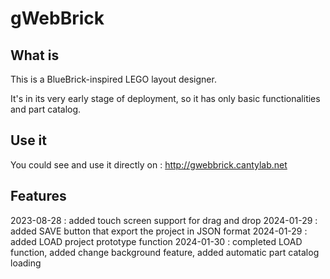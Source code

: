 # gWebBrick

## What is
This is a BlueBrick-inspired LEGO layout designer.

It's in its very early stage of deployment, so it has only basic functionalities and part catalog.



## Use it 

You could see and use it directly on : http://gwebbrick.cantylab.net


## Features
2023-08-28 : added touch screen support for drag and drop
2024-01-29 : added SAVE button that export the project in JSON format
2024-01-29 : added LOAD project prototype function
2024-01-30 : completed LOAD function, added change background feature, added automatic part catalog loading
